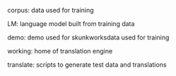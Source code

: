 corpus: data used for training

LM: language model built from training data

demo: demo used for skunkworksdata used for training

working: home of translation engine

translate: scripts to generate test data and translations